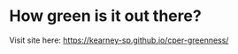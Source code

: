 How green is it out there?
=========================

Visit site here: https://kearney-sp.github.io/cper-greenness/
